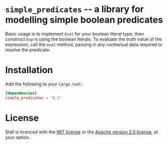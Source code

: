 

# `simple_predicates` -- a library for modelling simple boolean predicates

Basic usage is to implement `Eval` for your boolean literal type, then construct `Expr`s using the boolean literals. To evaluate the truth value of the expression, call the `eval` method, passing in any contextual data required to resolve the predicate.



# Installation

Add the following to your `Cargo.toml`:

```toml
[dependencies]
simple_predicates = "0.1"
```

# License

Stall is licenced with the [MIT license](/license-mit.md) or the [Apache version 2.0 license](/license-apache.md), at your option.

